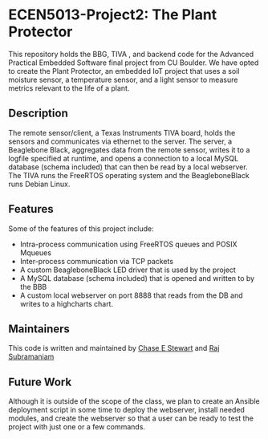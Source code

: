 # ECEN5013-Project2: The Plant Protector
This repository holds the BBG, TIVA , and backend code for the Advanced Practical Embedded Software final project from CU Boulder. We have opted to create the Plant Protector, an embedded IoT project that uses a soil moisture sensor, a temperature sensor, and a light sensor to measure metrics relevant to the life of a plant. 


## Description
The remote sensor/client, a Texas Instruments TIVA board, holds the sensors and communicates via ethernet to the server. The server, a Beaglebone Black, aggregates data from the remote sensor, writes it to a logfile specified at runtime, and opens a connection to a local MySQL database (schema included) that can then be read by a local webserver. The TIVA runs the FreeRTOS operating system and the BeagleboneBlack runs Debian Linux. 


## Features
Some of the features of this project include:
* Intra-process communication using FreeRTOS queues and POSIX Mqueues
* Inter-process communication via TCP packets
* A custom BeagleboneBlack LED driver that is used by the project
* A MySQL database (schema included) that is opened and written to by the BBB
* A custom local webserver on port 8888 that reads from the DB and writes to a highcharts chart.


## Maintainers
This code is written and maintained by [Chase E Stewart](https://github.com/ChaseStewart)  and [Raj Subramaniam](https://github.com/RajKumarSubramaniam)


## Future Work
Although it is outside of the scope of the class, we plan to create an Ansible deployment script in some time to deploy the webserver, install needed modules, and create the webserver so that a user can be ready to test the project with just one or a few commands.

